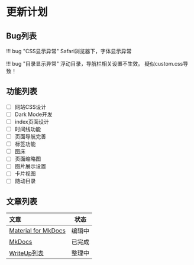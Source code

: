 # 更新计划

## Bug列表

!!! bug "CSS显示异常"
    Safari浏览器下，字体显示异常

!!! bug "目录显示异常"
    浮动目录，导航栏相关设置不生效。
    疑似custom.css导致！

## 功能列表

+ [ ] 网站CSS设计
+ [ ] Dark Mode开发
+ [ ] index页面设计
+ [ ] 时间线功能
+ [ ] 页面导航完善
+ [ ] 标签功能
+ [ ] 图床
+ [ ] 页面缩略图
+ [ ] 图片展示设置
+ [ ] 卡片视图
+ [ ] 随动目录

## 文章列表

| 文章                                                        |  状态  |
| :---------------------------------------------------------- | :----: |
| [Material for MkDocs](../Website/MkDocs/mkdocs-material/index.md) | 编辑中 |
| [MkDocs](../Website/MkDocs/mkdocs.md)                       | 已完成 |
| [WriteUp列表](../WriteUp/index.md)                        | 整理中 |

